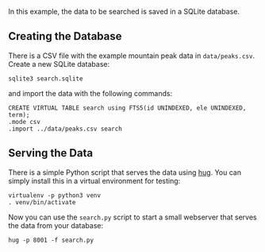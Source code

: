 In this example, the data to be searched is saved in a SQLite database.

## Creating the Database ##

There is a CSV file with the example mountain peak data in `data/peaks.csv`.
Create a new SQLite database:

```
sqlite3 search.sqlite
```

and import the data with the following commands:

```
CREATE VIRTUAL TABLE search using FTS5(id UNINDEXED, ele UNINDEXED, term);
.mode csv
.import ../data/peaks.csv search
```

## Serving the Data ##

There is a simple Python script that serves the data using
[hug](http://www.hug.rest). You can simply install this in a virtual
environment for testing:

```
virtualenv -p python3 venv
. venv/bin/activate
```

Now you can use the `search.py` script to start a small webserver that
serves the data from your database:

```
hug -p 8001 -f search.py
```
